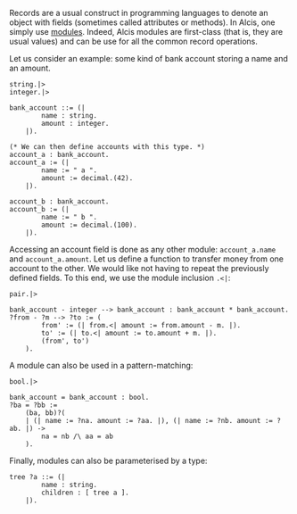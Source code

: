 Records are a usual construct in programming languages to denote an object with fields (sometimes called attributes or methods).
In Alcis, one simply use [modules](../reference/modules.md).
Indeed, Alcis modules are first-class (that is, they are usual values) and can be use for all the common record operations.

Let us consider an example: some kind of bank account storing a name and an amount.
```alcis
string.|>
integer.|>

bank_account ::= (|
		name : string.
		amount : integer.
	|).

(* We can then define accounts with this type. *)
account_a : bank_account.
account_a := (|
		name := " a ".
		amount := decimal.(42).
	|).

account_b : bank_account.
account_b := (|
		name := " b ".
		amount := decimal.(100).
	|).
```

Accessing an account field is done as any other module: `account_a.name` and `account_a.amount`.
Let us define a function to transfer money from one account to the other.
We would like not having to repeat the previously defined fields.
To this end, we use the module inclusion `.<|`:
```alcis
pair.|>

bank_account - integer --> bank_account : bank_account * bank_account.
?from - ?m --> ?to := (
		from' := (| from.<| amount := from.amount - m. |).
		to' := (| to.<| amount := to.amount + m. |).
		(from', to')
	).
```

A module can also be used in a pattern-matching:
```alcis
bool.|>

bank_account = bank_account : bool.
?ba = ?bb :=
	(ba, bb)?(
	| (| name := ?na. amount := ?aa. |), (| name := ?nb. amount := ?ab. |) ->
		na = nb /\ aa = ab
	).
```

Finally, modules can also be parameterised by a type:
```alcis
tree ?a ::= (|
		name : string.
		children : [ tree a ].
	|).
```


